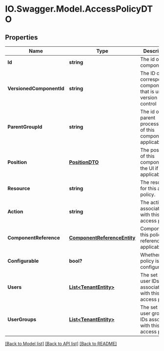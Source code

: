# IO.Swagger.Model.AccessPolicyDTO
## Properties

Name | Type | Description | Notes
------------ | ------------- | ------------- | -------------
**Id** | **string** | The id of the component. | [optional] 
**VersionedComponentId** | **string** | The ID of the corresponding component that is under version control | [optional] 
**ParentGroupId** | **string** | The id of parent process group of this component if applicable. | [optional] 
**Position** | [**PositionDTO**](PositionDTO.md) | The position of this component in the UI if applicable. | [optional] 
**Resource** | **string** | The resource for this access policy. | [optional] 
**Action** | **string** | The action associated with this access policy. | [optional] 
**ComponentReference** | [**ComponentReferenceEntity**](ComponentReferenceEntity.md) | Component this policy references if applicable. | [optional] 
**Configurable** | **bool?** | Whether this policy is configurable. | [optional] 
**Users** | [**List&lt;TenantEntity&gt;**](TenantEntity.md) | The set of user IDs associated with this access policy. | [optional] 
**UserGroups** | [**List&lt;TenantEntity&gt;**](TenantEntity.md) | The set of user group IDs associated with this access policy. | [optional] 

[[Back to Model list]](../README.md#documentation-for-models) [[Back to API list]](../README.md#documentation-for-api-endpoints) [[Back to README]](../README.md)


